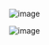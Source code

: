 ![image](https://github.com/user-attachments/assets/f5189dbe-cc69-468d-9fab-c5d61bde5e21)

![image](https://github.com/user-attachments/assets/5b62e768-99d0-4033-a1a1-9d8b5e801b7f)
